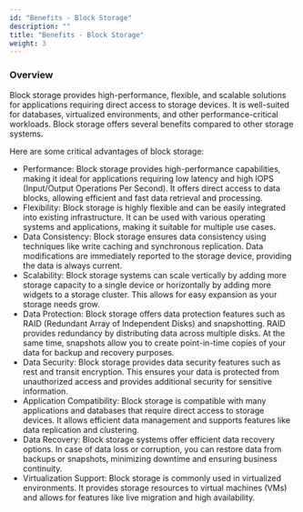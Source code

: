 ```yaml
---
id: "Benefits - Block Storage"
description: ""
title: "Benefits - Block Storage"
weight: 3
---
```



### **Overview**

Block storage provides high-performance, flexible, and scalable solutions for applications requiring direct access to storage devices. It is well-suited for databases, virtualized environments, and other performance-critical workloads. Block storage offers several benefits compared to other storage systems.

Here are some critical advantages of block storage:

- Performance: Block storage provides high-performance capabilities, making it ideal for applications requiring low latency and high IOPS (Input/Output Operations Per Second). It offers direct access to data blocks, allowing efficient and fast data retrieval and processing.
- Flexibility: Block storage is highly flexible and can be easily integrated into existing infrastructure. It can be used with various operating systems and applications, making it suitable for multiple use cases.
- Data Consistency: Block storage ensures data consistency using techniques like write caching and synchronous replication. Data modifications are immediately reported to the storage device, providing the data is always current.
- Scalability: Block storage systems can scale vertically by adding more storage capacity to a single device or horizontally by adding more widgets to a storage cluster. This allows for easy expansion as your storage needs grow.
- Data Protection: Block storage offers data protection features such as RAID (Redundant Array of Independent Disks) and snapshotting. RAID provides redundancy by distributing data across multiple disks. At the same time, snapshots allow you to create point-in-time copies of your data for backup and recovery purposes.
- Data Security: Block storage provides data security features such as rest and transit encryption. This ensures your data is protected from unauthorized access and provides additional security for sensitive information.
- Application Compatibility: Block storage is compatible with many applications and databases that require direct access to storage devices. It allows efficient data management and supports features like data replication and clustering.
- Data Recovery: Block storage systems offer efficient data recovery options. In case of data loss or corruption, you can restore data from backups or snapshots, minimizing downtime and ensuring business continuity.
- Virtualization Support: Block storage is commonly used in virtualized environments. It provides storage resources to virtual machines (VMs) and allows for features like live migration and high availability.

